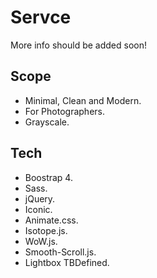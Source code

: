 # Servce

More info should be added soon!

## Scope

* Minimal, Clean and Modern.
* For Photographers.
* Grayscale.

## Tech

* Boostrap 4.
* Sass.
* jQuery.
* Iconic.
* Animate.css.
* Isotope.js.
* WoW.js.
* Smooth-Scroll.js.
* Lightbox TBDefined.
